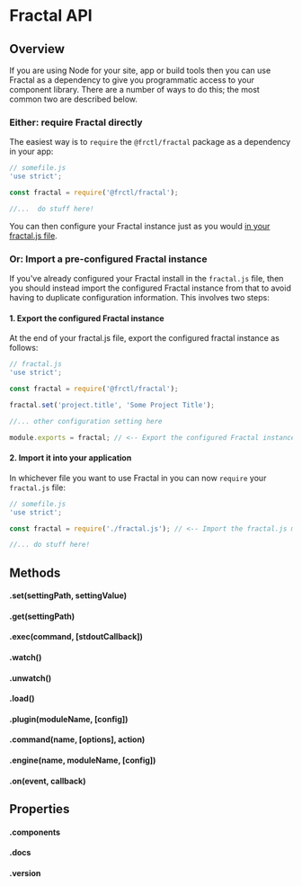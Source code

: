 <!-- DOCTOC SKIP -->

# Fractal API

## Overview

If you are using Node for your site, app or build tools then you can use Fractal as a dependency to give you programmatic access to your component library. There are a number of ways to do this; the most common two are described below.

### Either: require Fractal directly

The easiest way is to  `require` the `@frctl/fractal` package as a dependency in your app:

```js
// somefile.js
'use strict';

const fractal = require('@frctl/fractal');

//...  do stuff here!

```

You can then configure your Fractal instance just as you would [in your fractal.js file](/docs/project-settings.md).

### Or: Import a pre-configured Fractal instance

If you've already configured your Fractal install in the `fractal.js` file, then you should instead import the configured Fractal instance from that to avoid having to duplicate configuration information. This involves two steps:

#### 1. Export the configured Fractal instance

At the end of your fractal.js file, export the configured fractal instance as follows:

```js
// fractal.js
'use strict';

const fractal = require('@frctl/fractal');

fractal.set('project.title', 'Some Project Title');

//... other configuration setting here

module.exports = fractal; // <-- Export the configured Fractal instance

```

#### 2. Import it into your application

In whichever file you want to use Fractal in you can now `require` your `fractal.js` file:

```js
// somefile.js
'use strict';

const fractal = require('./fractal.js'); // <-- Import the fractal.js module instead of requiring the @frctl/fractal package directly

//... do stuff here!

```

<!--  For more information on how to best integrate your component library with your production application, see the [integration guide](/docs/guides/integration.md). -->

## Methods

#### .set(settingPath, settingValue)

#### .get(settingPath)

#### .exec(command, [stdoutCallback])

#### .watch()

#### .unwatch()

#### .load()

#### .plugin(moduleName, [config])

#### .command(name, [options], action)

#### .engine(name, moduleName, [config])

#### .on(event, callback)

## Properties

#### .components

#### .docs

#### .version